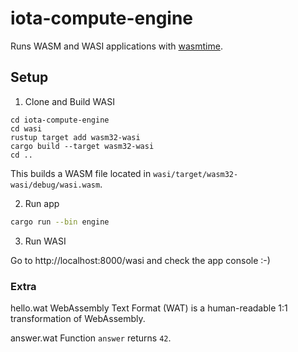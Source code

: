 # iota-compute-engine

Runs WASM and WASI applications with [wasmtime](https://wasmtime.dev/).

## Setup

1. Clone and Build WASI

```
cd iota-compute-engine
cd wasi
rustup target add wasm32-wasi
cargo build --target wasm32-wasi
cd ..
```

This builds a WASM file located in `wasi/target/wasm32-wasi/debug/wasi.wasm`.

2. Run app
```bash
cargo run --bin engine
```

3. Run WASI

Go to http://localhost:8000/wasi and check the app console :-)


### Extra

hello.wat
WebAssembly Text Format (WAT) is a human-readable 1:1 transformation of WebAssembly. 

answer.wat
Function `answer` returns `42`.
